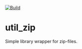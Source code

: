 [![Build](https://github.com/Silverlan/util_zip/actions/workflows/pragma-generic-ci.yml/badge.svg)](https://github.com/Silverlan/util_zip/actions/workflows/pragma-generic-ci.yml)

# util_zip
Simple library wrapper for zip-files.
